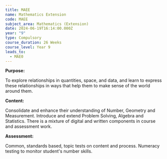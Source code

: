 ```yaml
---
title: MAEE
name: Mathematics Extension
code: MAEE
subject_area: Mathematics (Extension)
date: 2024-06-19T16:14:00.000Z
year: "9"
type: Compulsory
course_duration: 26 Weeks
course_level: Year 9
leads_to:
  - MAE0
---
```

**Purpose:**

To explore relationships in quantities, space, and data, and learn to express these relationships in ways that help them to make sense of the world around them.

**Content:**

Consolidate and enhance their understanding of Number, Geometry and Measurement. Introduce and extend Problem Solving, Algebra and Statistics. There is a mixture of digital and written components in course and assessment work.

**Assessment:**

Common, standards based, topic tests on content and process. Numeracy testing to monitor student's number skills.
